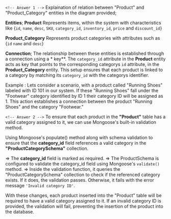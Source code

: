 `<!-- Answer 1 -->`
Explaination of relation between "Product" and "Product_Category" entities in the diagram provided;

**Entities**;
**Product**
Represents items, within the system with characteristics like 
{`id`, `name`, `desc`, `SKU`, `category_id`, `inventory_id`, `price` and `discount_id`}

**Product_Category**
Represents product categories with attributes such as 
{`id` `name` and `desc`}

**Connection**;
The relationship between these entities is established through a connection using a * key**.
The `category_id` attribute in the **Product** entity acts as key that points to the corresponding categorys `id` attribute, in the **Product_Category** entity.
This setup ensures that each product is linked to a category by matching its `category_id` with the categorys identifier.

Example : 
Lets consider a scenario, with a product called "Running Shoes" labeled with ID 101 in our system. If these "Running Shoes" fall under the "Footwear" category identified by ID 1 their category ID will be assigned as 1. This action establishes a connection between the product "Running Shoes" and the category "Footwear."

`<!-- Answer 2 -->`
To ensure that each product in the **"Product"** table has a valid category assigned to it, we can use Mongoose's built-in validation method.

Using Mongoose's populate() method along with schema validation to ensure that the **category_id** field references a valid category in the **"ProductCategorySchema"** collection.

=> The **category_id** field is marked as required.
=> The ProductSchema is configured to validate the category_id field using Mongoose's `validate()` method.
=> Inside the validation function, it queries the "ProductCategorySchema" collection to check if the referenced category exists. If it does, the validation passes.
Otherwise, it fails with the error message `'Invalid category ID'`.

With these changes, each product inserted into the "Product" table will be required to have a valid category assigned to it.
If an invalid category ID is provided, the validation will fail, preventing the insertion of the product into the database.
